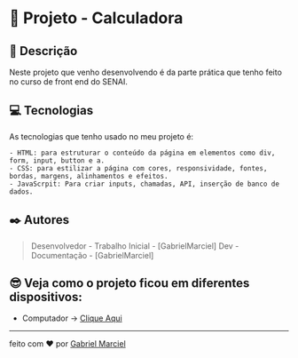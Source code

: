 <!-- Esse exemplo e um pouco mais elaborado para  quem quer mostra mais informações sobre seus projetos pessoais -->


# 🚀 Projeto - Calculadora

## 📝 Descrição

   Neste projeto que venho desenvolvendo é da parte prática que tenho feito 
   no curso de front end do SENAI.
  

## 💻 Tecnologias
 
As tecnologias que tenho usado no meu projeto é:
  
     
    - HTML: para estruturar o conteúdo da página em elementos como div, form, input, button e a.
    - CSS: para estilizar a página com cores, responsividade, fontes, bordas, margens, alinhamentos e efeitos.
    - JavaScrpit: Para criar inputs, chamadas, API, inserção de banco de dados.


## ✒️ Autores

  
   > Desenvolvedor - Trabalho Inicial - [GabrielMarciel]
   > Dev - Documentação - [GabrielMarciel]

   
   
## 😎 Veja como o projeto ficou em diferentes dispositivos:

- Computador →
[Clique Aqui](https://gabrielmarciel93.github.io/calculadora/)

----

feito com ❤️ por [Gabriel Marciel](https://gabrielmarciel93.github.io/projetoIntegrador/)
